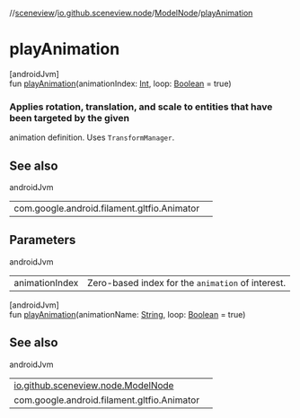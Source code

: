 //[sceneview](../../../index.md)/[io.github.sceneview.node](../index.md)/[ModelNode](index.md)/[playAnimation](play-animation.md)

# playAnimation

[androidJvm]\
fun [playAnimation](play-animation.md)(animationIndex: [Int](https://kotlinlang.org/api/latest/jvm/stdlib/kotlin/-int/index.html), loop: [Boolean](https://kotlinlang.org/api/latest/jvm/stdlib/kotlin/-boolean/index.html) = true)

###  Applies rotation, translation, and scale to entities that have been targeted by the given

animation definition. Uses `TransformManager`.

## See also

androidJvm

| | |
|---|---|
| com.google.android.filament.gltfio.Animator |  |

## Parameters

androidJvm

| | |
|---|---|
| animationIndex | Zero-based index for the `animation` of interest. |

[androidJvm]\
fun [playAnimation](play-animation.md)(animationName: [String](https://kotlinlang.org/api/latest/jvm/stdlib/kotlin/-string/index.html), loop: [Boolean](https://kotlinlang.org/api/latest/jvm/stdlib/kotlin/-boolean/index.html) = true)

## See also

androidJvm

| | |
|---|---|
| [io.github.sceneview.node.ModelNode](play-animation.md) |  |
| com.google.android.filament.gltfio.Animator |  |
